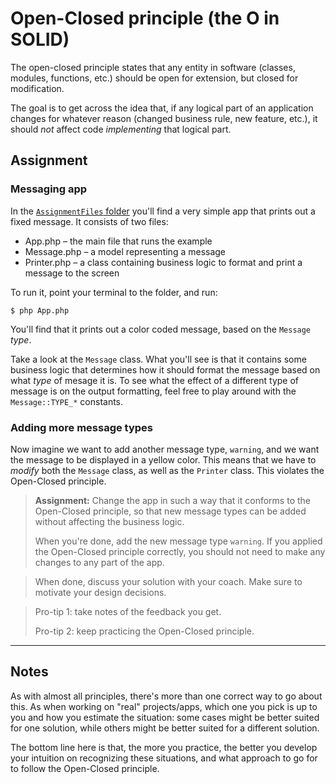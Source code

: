 # Open-Closed principle (the O in SOLID)
The open-closed principle states that any entity in software (classes, modules, functions, etc.) should be open for
extension, but closed for modification.

The goal is to get across the idea that, if any logical part of an application changes for whatever reason (changed
business rule, new feature, etc.), it should _not_ affect code _implementing_ that logical part.

## Assignment
### Messaging app
In the [`AssignmentFiles` folder](./AssignmentFiles) you'll find a very simple app that prints out a fixed message. It
consists of two files:
* App.php – the main file that runs the example
* Message.php – a model representing a message
* Printer.php – a class containing business logic to format and print a message to the screen

To run it, point your terminal to the folder, and run:

```shell
$ php App.php
```

You'll find that it prints out a color coded message, based on the `Message` _type_.

Take a look at the `Message` class. What you'll see is that it contains some business logic that determines how it
should format the message based on what _type_ of mesage it is. To see what the effect of a different type of message is
on the output formatting, feel free to play around with the `Message::TYPE_*` constants.

### Adding more message types
Now imagine we want to add another message type, `warning`, and we want the message to be displayed in a yellow color.
This means that we have to _modify_ both the `Message` class, as well as the `Printer` class. This violates the
Open-Closed principle.

> **Assignment:** Change the app in such a way that it conforms to the Open-Closed principle, so that new message
> types can be added without affecting the business logic.
> 
> When you're done, add the new message type `warning`. If you applied the Open-Closed principle correctly, you should
> not need to make any changes to any part of the app.

> When done, discuss your solution with your coach. Make sure to motivate your design decisions.

> Pro-tip 1: take notes of the feedback you get.
> 
> Pro-tip 2: keep practicing the Open-Closed principle.

---

## Notes
As with almost all principles, there's more than one correct way to go about this. As when working on "real"
projects/apps, which one you pick is up to you and how you estimate the situation: some cases might be better suited for
one solution, while others might be better suited for a different solution.

The bottom line here is that, the more you practice, the better you develop your intuition on recognizing these
situations, and what approach to go for to follow the Open-Closed principle.

